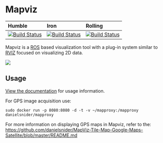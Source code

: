 Mapviz
======
| Humble | Iron | Rolling |
| :--- | :--- | :--- |
| [![Build Status](https://build.ros2.org/job/Hbin_uJ64__mapviz__ubuntu_jammy_amd64__binary/badge/icon)](https://build.ros2.org/job/Hbin_uJ64__mapviz__ubuntu_jammy_amd64__binary/) | [![Build Status](https://build.ros2.org/job/Ibin_uJ64__mapviz__ubuntu_jammy_amd64__binary/badge/icon)](https://build.ros2.org/job/Ibin_uJ64__mapviz__ubuntu_jammy_amd64__binary/) | [![Build Status](https://build.ros2.org/job/Rbin_uJ64__mapviz__ubuntu_jammy_amd64__binary/badge/icon)](https://build.ros2.org/job/Rbin_uJ64__mapviz__ubuntu_jammy_amd64__binary/)

Mapviz is a [ROS](http://www.ros.org/) based visualization tool with a plug-in system similar to [RVIZ](http://wiki.ros.org/rviz) focused on visualizing 2D data.

![](https://github.com/swri-robotics/mapviz/wiki/mapviz.png)

Usage
-----

[View the documentation](https://swri-robotics.github.io/mapviz/) for usage information.

For GPS image acquisition use:
```
sudo docker run -p 8080:8080 -d -t -v ~/mapproxy:/mapproxy danielsnider/mapproxy
```
For more information on displaying GPS maps in Mapviz, refer to the: https://github.com/danielsnider/MapViz-Tile-Map-Google-Maps-Satellite/blob/master/README.md